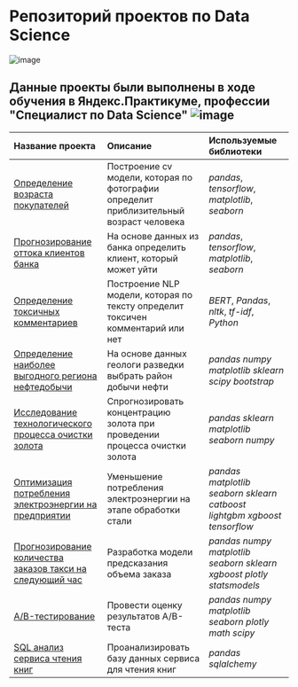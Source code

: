 # Репозиторий проектов по Data Science<br>

![image](https://user-images.githubusercontent.com/43203558/185769060-84a2072c-0470-495d-b066-96e5b0dc4779.png)


## Данные проекты были выполнены в ходе обучения в Яндекс.Практикуме, профессии "Специалист по Data Science" ![image](https://user-images.githubusercontent.com/43203558/185769068-d69a0078-fc55-4420-a6f0-4048d958268b.png)

| Название проекта | Описание | Используемые библиотеки | 
| :---------------------- | :---------------------- | :---------------------- |
| [Определение возраста покупателей](CVFace) | Построение cv модели, которая по фотографии определит приблизительный возраст человека| *pandas*, *tensorflow*, *matplotlib*, *seaborn*|
| [Прогнозирование оттока клиентов банка](ClientChurn) | На основе данных из банка определить клиент, который может уйти|*pandas*, *tensorflow*, *matplotlib*, *seaborn*|
| [Определение токсичных комментариев](DS_NLP) | Построение NLP модели, которая по тексту определит токсичен комментарий или нет| *BERT*, *Pandas*, *nltk*, *tf-idf*, *Python* |
| [Определение наиболее выгодного региона нефтедобычи](DrillingWell) | На основе данных геологи разведки выбрать район добычи нефти| *pandas* *numpy* *matplotlib* *sklearn* *scipy* *bootstrap* |
| [Исследование технологического процесса очистки золота](GoldRecovery) | Спрогнозировать концентрацию золота при проведении процесса очистки золота| *pandas* *sklearn* *matplotlib* *seaborn* *numpy* |
| [Оптимизация потребления  электроэнергии на предприятии](Metallurgy) | Уменьшение потребления электроэнергии на этапе обработки стали | *pandas* *matplotlib* *seaborn* *sklearn*  *catboost*  *lightgbm*  *xgboost*  *tensorflow* |
| [Прогнозирование количества заказов такси на следующий час](TimeSeries) | Разработка модели предсказания объема заказа| *pandas* *numpy* *matplotlib* *seaborn* *sklearn* *xgboost* *plotly* *statsmodels* |
| [А/B-тестирование ](ABtest) | Провести оценку результатов A/B-теста| *pandas* *numpy* *matplotlib* *seaborn* *plotly* *math* *scipy* |
| [SQL анализ сервиса чтения книг](SQLProject) | Проанализировать базу данных сервиса для чтения книг | *pandas* *sqlalchemy* |

